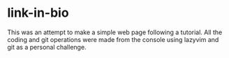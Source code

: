 # link-in-bio
This was an attempt to make a simple web page following a tutorial.
All the coding and git operations were made from the console using lazyvim and git as a personal challenge.
